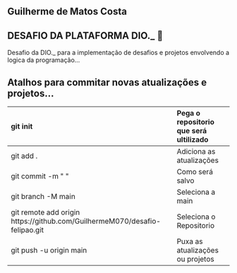 ## Guilherme de Matos Costa

## DESAFIO DA PLATAFORMA DIO._ 🚀

Desafio da DIO._ para a implementação de desafios e projetos envolvendo a logica da programação...

## Atalhos para commitar novas atualizações e projetos...
<table>
  <thead>
    <tr align="left">
      <th>git init</th>
      <th>Pega o repositorio que será ultilizado</th>
    </tr>
  </thead>
  <tbody align="left">
    <tr>
      <td>git add .</td>
      <td>Adiciona as atualizações</td>
    </tr>
    <tr>
      <td>git commit -m " "</td>
      <td>Como será salvo</td>
    </tr>
    <tr>
      <td>git branch -M main</td>
      <td>Seleciona a main</td>  
    </tr>
    <tr>
      <td>git remote add origin https://github.com/GuilhermeM070/desafio-felipao.git</td>
      <td>Seleciona o Repositorio</td>    
    </tr>
     <tr>
      <td>git push -u origin main</td>
      <td>Puxa as atualizações ou projetos</td>    
    </tr>
  </tbody>
</table>

